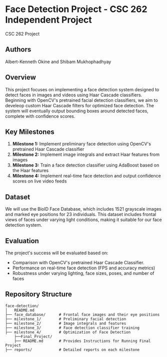 # Face Detection Project - CSC 262 Independent Project
CSC 262 Project

## Authors
Albert-Kenneth Okine and Shibam Mukhophadhyay

## Overview
This project focuses on implementing a face detection system designed to detect faces in images and videos using Haar Cascade classifiers. Beginning with OpenCV's pretrained facial detection classifiers, we aim to develeop custom Haar Cascade filters for optimized face detection. The system will eventually output bounding boxes around detected faces, complete with confidence scores.

## Key Milestones
1. **Milestone 1:** Implement preliminary face detection using OpenCV's pretrained Haar Cascade classifier
2. **Milestone 2:** Implement image integrals and extract Haar features from images
3. **Milestone 3:** Train a face detection classifier using AdaBoost based on the Haar features
4. **Milestone 4:** Implement real-time face detection and output confidence scores on live video feeds

## Dataset
We will use the BioID Face Database, which includes 1521 grayscale images and marked eye positions for 23 individuals. This dataset includes frontal views of faces under varying light conditions, making it suitable for our face detection system.

## Evaluation
The project's success will be evaluated based on:
- Comparison with OpenCV's pretrained Haar Cascade Classifier.
- Performance on real-time face detection (FPS and accuracy metrics)
- Robustness under varying lighting, face sizes, poses, and number of faces

## Repository Structure
```
face-detection/
│   README.md
├── face_database/      # Frontal face images and their eye positions
├── milestone_1/        # Preliminary facial detection
├── milestone_2/        # Image integrals and features 
├── milestone_3/        # Face detection classifier training
├── milestone_4/        # Optimization of Face Detection
    ├──Final_Project/
    ├── README.md       # Provides Instructions for Running Final Project
├── reports/            # Detailed reports on each milestone